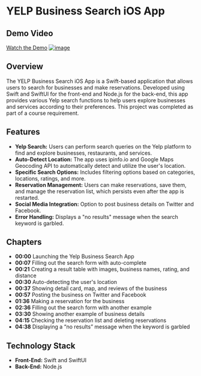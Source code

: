 # YELP Business Search iOS App

## Demo Video
[Watch the Demo](https://youtu.be/nXVQoC_pkLc)
[![image](https://github.com/user-attachments/assets/0eeacf80-3ef2-4d20-817c-1fe28669ecb3)](https://youtu.be/nXVQoC_pkLc)


## Overview
The YELP Business Search iOS App is a Swift-based application that allows users to search for businesses and make reservations. Developed using Swift and SwiftUI for the front-end and Node.js for the back-end, this app provides various Yelp search functions to help users explore businesses and services according to their preferences. This project was completed as part of a course requirement.

## Features
- **Yelp Search:** Users can perform search queries on the Yelp platform to find and explore businesses, restaurants, and services.
- **Auto-Detect Location:** The app uses ipinfo.io and Google Maps Geocoding API to automatically detect and utilize the user's location.
- **Specific Search Options:** Includes filtering options based on categories, locations, ratings, and more.
- **Reservation Management:** Users can make reservations, save them, and manage the reservation list, which persists even after the app is restarted.
- **Social Media Integration:** Option to post business details on Twitter and Facebook.
- **Error Handling:** Displays a "no results" message when the search keyword is garbled.

## Chapters
- **00:00** Launching the Yelp Business Search App
- **00:07** Filling out the search form with auto-complete
- **00:21** Creating a result table with images, business names, rating, and distance
- **00:30** Auto-detecting the user's location
- **00:37** Showing detail card, map, and reviews of the business
- **00:57** Posting the business on Twitter and Facebook
- **01:36** Making a reservation for the business
- **02:36** Filling out the search form with another example
- **03:30** Showing another example of business details
- **04:15** Checking the reservation list and deleting reservations
- **04:38** Displaying a “no results” message when the keyword is garbled

## Technology Stack
- **Front-End:** Swift and SwiftUI
- **Back-End:** Node.js
